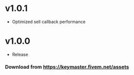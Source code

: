 # v1.0.1
- Optimized sell callback performance

# v1.0.0
- Release

### Download from https://keymaster.fivem.net/assets
